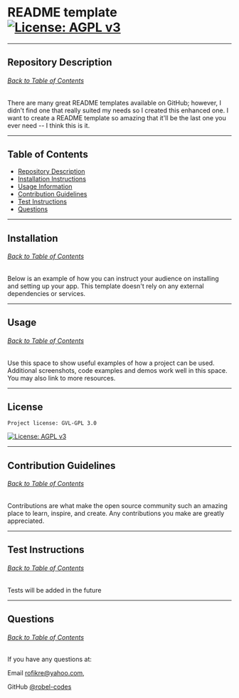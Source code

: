 # README template  [![License: AGPL v3](https://img.shields.io/badge/License-AGPL%20v3-blue.svg)](https://www.gnu.org/licenses/agpl-3.0)

  ---
  
  ## Repository Description
  ###### [Back to Table of Contents](#table-of-contents)
  There are many great README templates available on GitHub; however, I didn't find one that really suited my needs so I created this enhanced one. I want to create a README template so amazing that it'll be the last one you ever need -- I think this is it.
  
  ---

  ## Table of Contents
  * [Repository Description](#repository-description)
  * [Installation Instructions](#installation)
  * [Usage Information](#usage)
  * [Contribution Guidelines](#contribution-guidelines)
  * [Test Instructions](#test-instructions)
  * [Questions](#questions)
  
  ---

  ## Installation
  ###### [Back to Table of Contents](#table-of-contents)
  Below is an example of how you can instruct your audience on installing and setting up your app. This template doesn't rely on any external dependencies or services.
  
  ---

  ## Usage
  ###### [Back to Table of Contents](#table-of-contents)
  Use this space to show useful examples of how a project can be used. Additional screenshots, code examples and demos work well in this space. You may also link to more resources.

  ---

  ## License
    Project license: GVL-GPL 3.0 
  
  [![License: AGPL v3](https://img.shields.io/badge/License-AGPL%20v3-blue.svg)](https://www.gnu.org/licenses/agpl-3.0)

  ---

  ## Contribution Guidelines
  ###### [Back to Table of Contents](#table-of-contents)
  Contributions are what make the open source community such an amazing place to learn, inspire, and create. Any contributions you make are greatly appreciated.

  ---

  ## Test Instructions
  ###### [Back to Table of Contents](#table-of-contents)
  Tests will be added in the future

  ---

  ## Questions
  ###### [Back to Table of Contents](#table-of-contents)
  If you have any questions at: 

  Email [rofikre@yahoo.com](mailto:rofikre@yahoo.com),

  GitHub [@robel-codes](https://github.com/robel-codes)
 
